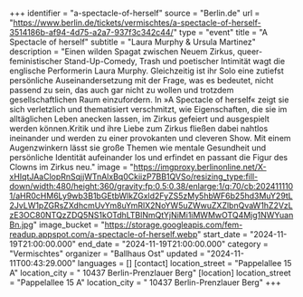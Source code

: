 +++
identifier = "a-spectacle-of-herself"
source = "Berlin.de"
url = "https://www.berlin.de/tickets/vermischtes/a-spectacle-of-herself-3514186b-af94-4d75-a2a7-937f3c342c44/"
type = "event"
title = "A Spectacle of herself"
subtitle = "Laura Murphy & Ursula Martinez"
description = "Einen wilden Spagat zwischen Neuem Zirkus, queer-feministischer Stand-Up-Comedy, Trash und poetischer Intimität wagt die englische Performerin Laura Murphy. Gleichzeitig ist ihr Solo eine zutiefst persönliche Auseinandersetzung mit der Frage, was es bedeutet, nicht passend zu sein, das auch gar nicht zu wollen und trotzdem gesellschaftlichen Raum einzufordern. In »A Spectacle of herself« zeigt sie sich verletzlich und thematisiert verschmitzt, wie Eigenschaften, die sie im alltäglichen Leben anecken lassen, im Zirkus gefeiert und ausgespielt werden können.Kritik und ihre Liebe zum Zirkus fließen dabei nahtlos ineinander und werden zu einer provokanten und cleveren Show. Mit einem Augenzwinkern lässt sie große Themen wie mentale Gesundheit und persönliche Identität aufeinander los und erfindet en passant die Figur des Clowns im Zirkus neu."
image = "https://imgproxy.berlinonline.net/X-xHIqtJAaClopRnSqjjWTnAlxBq0CkiizP7BB1QVSo/resizing_type:fill-down/width:480/height:360/gravity:fp:0.5:0.38/enlarge:1/q:70/cb:2024111101/aHR0cHM6Ly9wb3B1bGEtbWlkZGxld2FyZS5zMy5hbWF6b25hd3MuY29tL2JvLW1pZGRsZXdhcmUvYm8uYmRlX2NoYW5uZWwuZXZlbnQvaW1hZ2VzLzE3OC80NTQzZDQ5NS1kOTdhLTBlNmQtYjNiMi1iMWMwOTQ4Mjg1NWYuanBn.jpg"
image_bucket = "https://storage.googleapis.com/fem-readup.appspot.com/a-spectacle-of-herself.webp"
start_date = "2024-11-19T21:00:00.000"
end_date = "2024-11-19T21:00:00.000"
category = "Vermischtes"
organizer = "Ballhaus Ost"
updated = "2024-11-11T00:43:29.000"
languages = []
[contact]
location_street = "Pappelallee 15 A"
location_city = " 10437 Berlin-Prenzlauer Berg"
[location]
location_street = "Pappelallee 15 A"
location_city = " 10437 Berlin-Prenzlauer Berg"
+++